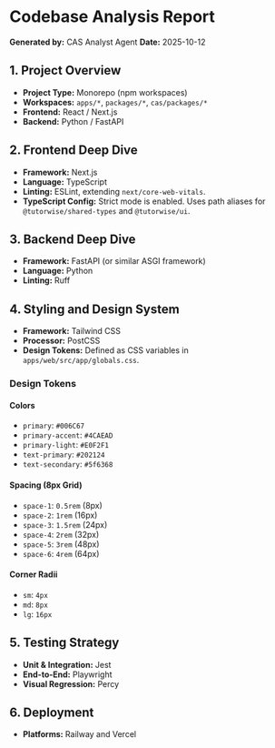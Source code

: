 # Codebase Analysis Report

**Generated by:** CAS Analyst Agent
**Date:** 2025-10-12

## 1. Project Overview

- **Project Type:** Monorepo (npm workspaces)
- **Workspaces:** `apps/*`, `packages/*`, `cas/packages/*`
- **Frontend:** React / Next.js
- **Backend:** Python / FastAPI

## 2. Frontend Deep Dive

- **Framework:** Next.js
- **Language:** TypeScript
- **Linting:** ESLint, extending `next/core-web-vitals`.
- **TypeScript Config:** Strict mode is enabled. Uses path aliases for `@tutorwise/shared-types` and `@tutorwise/ui`.

## 3. Backend Deep Dive

- **Framework:** FastAPI (or similar ASGI framework)
- **Language:** Python
- **Linting:** Ruff

## 4. Styling and Design System

- **Framework:** Tailwind CSS
- **Processor:** PostCSS
- **Design Tokens:** Defined as CSS variables in `apps/web/src/app/globals.css`.

### Design Tokens

#### Colors

- `primary`: `#006C67`
- `primary-accent`: `#4CAEAD`
- `primary-light`: `#E0F2F1`
- `text-primary`: `#202124`
- `text-secondary`: `#5f6368`

#### Spacing (8px Grid)

- `space-1`: `0.5rem` (8px)
- `space-2`: `1rem` (16px)
- `space-3`: `1.5rem` (24px)
- `space-4`: `2rem` (32px)
- `space-5`: `3rem` (48px)
- `space-6`: `4rem` (64px)

#### Corner Radii

- `sm`: `4px`
- `md`: `8px`
- `lg`: `16px`

## 5. Testing Strategy

- **Unit & Integration:** Jest
- **End-to-End:** Playwright
- **Visual Regression:** Percy

## 6. Deployment

- **Platforms:** Railway and Vercel
